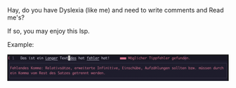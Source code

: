 Hay, do you have Dyslexia (like me) and need to write comments and Read me's? 

If so, you may enjoy this lsp.

Example:
 
![Example](assets/example.png "Example of the usage")

